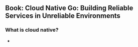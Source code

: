 ## Book: Cloud Native Go: Building Reliable Services in Unreliable Environments

### What is cloud native?

- 
